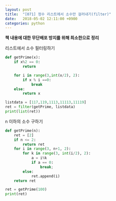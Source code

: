```yaml
---
layout: post
title:  "[071] 정수 리스트에서 소수만 걸러내기(filter)"
date:   2018-05-02 12:11:00 +0900
categories: python
---
```


**책 내용에 대한 무단배포 방지를 위해 최소한으로 정리**

리스트에서 소수 필터링하기

```python
def getPrime(x):
    if x%2 == 0:
        return

    for i in range(3,int(x/2), 2):
        if x % i ==0:
            break
    else:
        return x

listdata = [117,119,1113,11113,11119]
ret = filter(getPrime, listdata)
print(list(ret))
```

n 이하의 소수 구하기

```python
def getPrime(n):
    ret = [2]
    if n <= 2:
        return ret
    for i in range(3, n+1, 2):
        for k in range(3, int(i/2), 2):
            a = i%k
            if a == 0:
                break;
        else:
            ret.append(i)
    return ret

ret = getPrime(100)
print(ret)
```